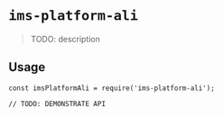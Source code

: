 # `ims-platform-ali`

> TODO: description

## Usage

```
const imsPlatformAli = require('ims-platform-ali');

// TODO: DEMONSTRATE API
```
